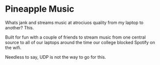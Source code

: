 # Pineapple Music
Whats jank and streams music at atrociuos quality from my laptop to another? 
This.

Built for fun with a couple of friends to stream music from one central source to all of our laptops around the time our college blocked Spotify on the wifi.

Needless to say, UDP is not the way to go for this.
